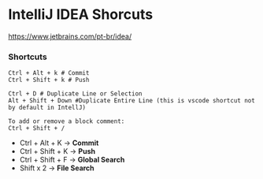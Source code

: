 
# IntelliJ IDEA Shorcuts

https://www.jetbrains.com/pt-br/idea/

### Shortcuts
```shell
Ctrl + Alt + k # Commit
Ctrl + Shift + k # Push
```

```shell
Ctrl + D # Duplicate Line or Selection
Alt + Shift + Down #Duplicate Entire Line (this is vscode shortcut not by default in IntellJ)
```

```shell
To add or remove a block comment:
Ctrl + Shift + /
```

-   Ctrl + Alt + K → **Commit**
-   Ctrl + Shift + K → **Push**
-   Ctrl + Shift + F → **Global Search**
-   Shift x 2 → **File Search**
